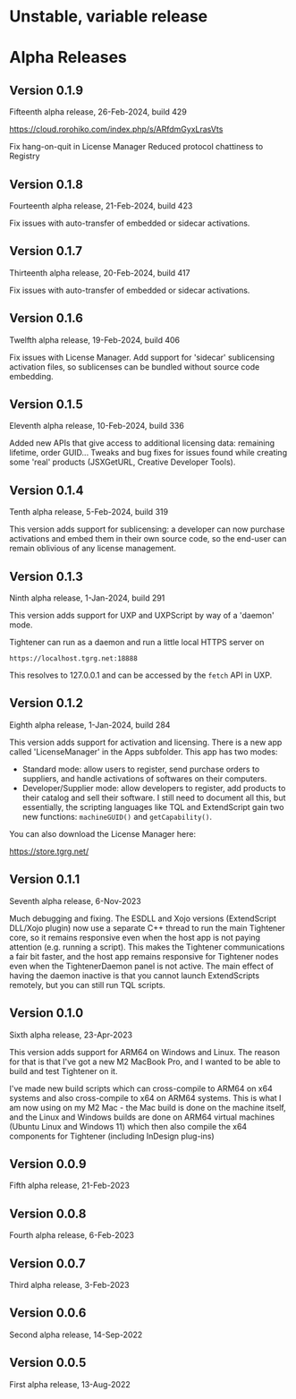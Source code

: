 # Unstable, variable release

# Alpha Releases

## Version 0.1.9

Fifteenth alpha release, 26-Feb-2024, build 429

https://cloud.rorohiko.com/index.php/s/ARfdmGyxLrasVts

Fix hang-on-quit in License Manager
Reduced protocol chattiness to Registry

## Version 0.1.8

Fourteenth alpha release, 21-Feb-2024, build 423

Fix issues with auto-transfer of embedded or sidecar activations.

## Version 0.1.7

Thirteenth alpha release, 20-Feb-2024, build 417

Fix issues with auto-transfer of embedded or sidecar activations.

## Version 0.1.6

Twelfth alpha release, 19-Feb-2024, build 406

Fix issues with License Manager. 
Add support for 'sidecar' sublicensing activation files, so sublicenses can be bundled without source code embedding.

## Version 0.1.5

Eleventh alpha release, 10-Feb-2024, build 336

Added new APIs that give access to additional licensing data: remaining lifetime, order GUID...
Tweaks and bug fixes for issues found while creating some 'real' products (JSXGetURL, Creative Developer Tools).

## Version 0.1.4

Tenth alpha release, 5-Feb-2024, build 319

This version adds support for sublicensing: a developer can now purchase activations and embed them in their own source code, so the end-user can remain oblivious of any license management.

## Version 0.1.3

Ninth alpha release, 1-Jan-2024, build 291

This version adds support for UXP and UXPScript by way of a 'daemon' mode.

Tightener can run as a daemon and run a little local HTTPS server on 
```
https://localhost.tgrg.net:18888
```
This resolves to 127.0.0.1 and can be accessed by the `fetch` API in UXP.

## Version 0.1.2

Eighth alpha release, 1-Jan-2024, build 284

This version adds support for activation and licensing. There is a new app
called 'LicenseManager' in the Apps subfolder. This app has two modes:
- Standard mode: allow users to register, send purchase orders to suppliers, and
  handle activations of softwares on their computers.
- Developer/Supplier mode: allow developers to register, add products to their
  catalog and sell their software. I still need to document all this, but essentially,
  the scripting languages like TQL and ExtendScript gain two new functions: `machineGUID()` and
  `getCapability()`.

You can also download the License Manager here:

https://store.tgrg.net/

## Version 0.1.1

Seventh alpha release, 6-Nov-2023

Much debugging and fixing. The ESDLL and Xojo versions (ExtendScript DLL/Xojo plugin) 
now use a separate C++ thread to run the main Tightener core, so it remains responsive even 
when the host app is not paying attention (e.g. running a script). This makes the Tightener 
communications a fair bit faster, and the host app remains responsive for Tightener nodes 
even when the TightenerDaemon panel is not active. The main effect of having the daemon 
inactive is that you cannot launch ExtendScripts remotely, but you can still run TQL scripts.

## Version 0.1.0

Sixth alpha release, 23-Apr-2023

This version adds support for ARM64 on Windows and Linux.
The reason for that is that I've got a new M2 MacBook Pro, 
and I wanted to be able to build and test Tightener on it.

I've made new build scripts which can cross-compile to ARM64 
on x64 systems and also cross-compile to x64 on ARM64 systems.
This is what I am now using on my M2 Mac - the Mac build is
done on the machine itself, and the Linux and Windows builds are 
done on ARM64 virtual machines (Ubuntu Linux and Windows 11)
which then also compile the x64 components for Tightener 
(including InDesign plug-ins)

## Version 0.0.9

Fifth alpha release, 21-Feb-2023

## Version 0.0.8

Fourth alpha release, 6-Feb-2023

## Version 0.0.7

Third alpha release, 3-Feb-2023

## Version 0.0.6

Second alpha release, 14-Sep-2022

## Version 0.0.5

First alpha release, 13-Aug-2022
